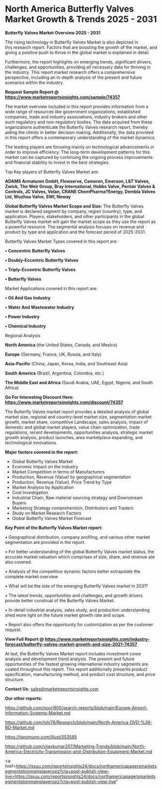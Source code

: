 # North America Butterfly Valves Market Growth & Trends 2025 - 2031

<Strong> Butterfly Valves Market Overview 2025 - 2031</strong>

The rising technology in Butterfly Valves Market is also depicted in this research report. Factors that are boosting the growth of the market, and giving a positive push to thrive in the global market is explained in detail.

Furthermore, the report highlights on emerging trends, significant drivers, challenges, and opportunities, providing all necessary data for thriving in the industry. This report market research offers a comprehensive perspective, including an in-depth analysis of the present and future scenarios within the industry.

<strong>Request Sample Report @ <a href=https://www.marketreportsinsights.com/sample/74357>https://www.marketreportsinsights.com/sample/74357</a></strong>

The market overview included in this report provides information from a wide range of resources like government organizations, established companies, trade and industry associations, industry brokers and other such regulatory and non-regulatory bodies. The data acquired from these organizations authenticate the Butterfly Valves research report, thereby aiding the clients in better decision making. Additionally, the data provided in this report offers a contemporary understanding of the market dynamics.

The leading players are focusing mainly on technological advancements in order to improve efficiency. The long-term development patterns for this market can be captured by continuing the ongoing process improvements and financial stability to invest in the best strategies.

Top Key players of Butterfly Valves Market are:

<strong>ADAMS Armaturen GmbH, Flowserve, Cameron, Emerson, L&T Valves, Zwick, The Weir Group, Bray International, Hobbs Valve, Pentair Valves & Controls, JC Valves, Velan, CRANE ChemPharma?Energy, Dembla Valves Ltd, Wuzhou Valve, SWI, Neway</strong>

<strong><b>Global Butterfly Valves Market Scope and Size:</b></strong>
The Butterfly Valves market is declared segment by company, region (country), type, and application. Players, stakeholders, and other participants in the global Butterfly Valves market will gain the market scope as they use the report as a powerful resource. The segmental analysis focuses on revenue and product by type and application and the forecast period of 2025-2031.

Butterfly Valves Market Types covered in this report are:

<strong>• Concentric Butterfly Valves

• Doubly-Eccentric Butterfly Valves

• Triply-Eccentric Butterfly Valves

• Butterfly Valves</strong>

Market Applications covered in this report are:

<strong>• Oil And Gas Industry

• Water And Wastewater Industry

• Power Industry

• Chemical Industry</strong> 

Regional Analysis

<strong>North America</strong> (the United States, Canada, and Mexico)

<strong>Europe</strong> (Germany, France, UK, Russia, and Italy)

<strong>Asia-Pacific</strong> (China, Japan, Korea, India, and Southeast Asia)

<strong>South America</strong> (Brazil, Argentina, Colombia, etc.)

<strong>The Middle East and Africa</strong> (Saudi Arabia, UAE, Egypt, Nigeria, and South Africa)

<strong>Go For Interesting Discount Here: <a href=https://www.marketreportsinsights.com/discount/74357>https://www.marketreportsinsights.com/discount/74357</a></strong>

The Butterfly Valves market report provides a detailed analysis of global market size, regional and country-level market size, segmentation market growth, market share, competitive Landscape, sales analysis, impact of domestic and global market players, value chain optimization, trade regulations, recent developments, opportunities analysis, strategic market growth analysis, product launches, area marketplace expanding, and technological innovations.

<strong><b>Major factors covered in the report:</b></strong>
<ul>
  <li>Global Butterfly Valves Market </li>
  <li>Economic Impact on the Industry</li>
  <li>Market Competition in terms of Manufacturers</li>
  <li>Production, Revenue (Value) by geographical segmentation</li>
  <li>Production, Revenue (Value), Price Trend by Type</li>
  <li>Market Analysis by Application</li>
  <li>Cost Investigation</li>
  <li>Industrial Chain, Raw material sourcing strategy and Downstream Buyers</li>
  <li>Marketing Strategy comprehension, Distributors and Traders</li>
  <li>Study on Market Research Factors</li>
  <li>Global Butterfly Valves Market Forecast</li>
</ul>

<strong><b>Key Point of the Butterfly Valves Market report:</b></strong>

• Geographical distribution, company profiling, and various other market segmentation are provided in the report.

• For better understanding of the global Butterfly Valves market status, the accurate market valuation which comprises of size, share, and revenue are also covered.

• Analysis of the competitive dynamic factors better extrapolate the complete market overview

• What will be the size of the emerging Butterfly Valves market in 2031?

• The latest trends, opportunities and challenges, and growth drivers provide better construal of the Butterfly Valves Market.

• In-detail industrial analysis, sales study, and production understanding shed more light on the future market growth rate and scope.

• Report also offers the opportunity for customization as per the customer request.

<strong><b>View Full Report @ <a href=https://www.marketreportsinsights.com/industry-forecast/butterfly-valves-market-growth-and-size-2021-74357>https://www.marketreportsinsights.com/industry-forecast/butterfly-valves-market-growth-and-size-2021-74357</a></b></strong>


At last, the Butterfly Valves Market report includes investment come analysis and development trend analysis. The present and future opportunities of the fastest growing international industry segments are coated throughout this report. This report additionally presents product specification, manufacturing method, and product cost structure, and price structure.

<strong>Contact Us:</strong>
sales@marketreportsinsights.com

<strong>Our other reports:</strong>

<a href=https://github.com/noori900/search-reports/blob/main/Europe-Airport-Information-Systems-Market.md>https://github.com/noori900/search-reports/blob/main/Europe-Airport-Information-Systems-Market.md</a>

<a href=https://github.com/Ishi78/Research/blob/main/North-America-DVD-%26-BD-Market.md>https://github.com/Ishi78/Research/blob/main/North-America-DVD-%26-BD-Market.md</a>

<a href=https://tanomuno.com/illust/553585>https://tanomuno.com/illust/553585</a>

<a href=https://github.com/vijaykumar207/Marketing-Trends/blob/main/North-America-Electricity-Transmission-and-Distribution-Equipment-Market.md>https://github.com/vijaykumar207/Marketing-Trends/blob/main/North-America-Electricity-Transmission-and-Distribution-Equipment-Market.md</a>

<a href=https://issuu.com/reportsinsights24/docs/northamericapagersmarketsegmentationmainplayerssiz?cta=post-publish-view-live>https://issuu.com/reportsinsights24/docs/northamericapagersmarketsegmentationmainplayerssiz?cta=post-publish-view-live</a>"
